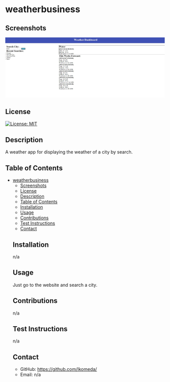 # weatherbusiness

## Screenshots
![screenshot](assets/images/weather.jpg)

<a name='license'></a>
  ## License
  [![License: MIT](https://img.shields.io/badge/license-MIT-yellow.svg)](http://www.mit.edu/~amini/LICENSE.md)
  ## Description
  A weather app for displaying the weather of a city by search.
  ## Table of Contents
- [weatherbusiness](#weatherbusiness)
  - [Screenshots](#screenshots)
  - [License](#license)
  - [Description](#description)
  - [Table of Contents](#table-of-contents)
  - [Installation](#installation)
  - [Usage](#usage)
  - [Contributions](#contributions)
  - [Test Instructions](#test-instructions)
  - [Contact](#contact)
  ## Installation
  n/a
  ## Usage
  Just go to the website and search a city.
  ## Contributions
  n/a
  ## Test Instructions
  n/a
  ## Contact
  * GitHub: https://github.com/Ikomeda/
  * Email: n/a